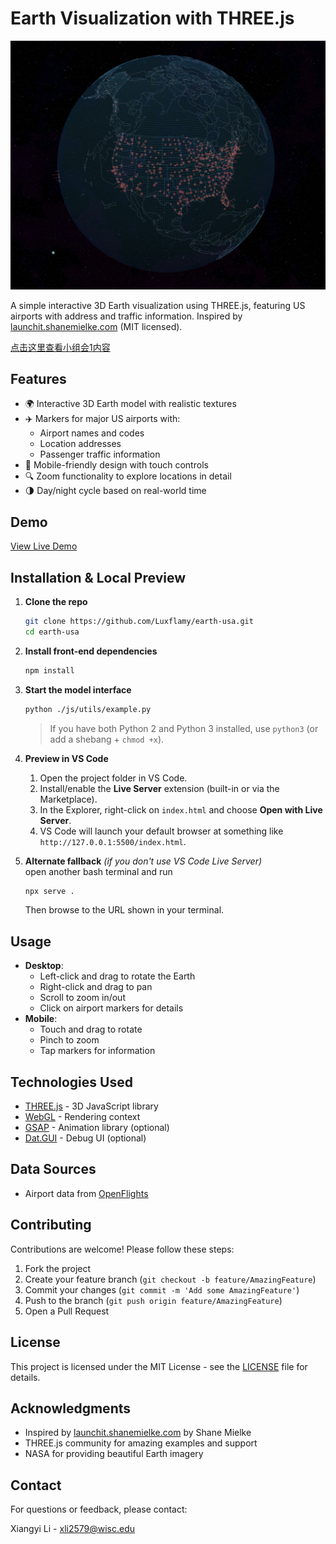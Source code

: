 # Earth Visualization with THREE.js

![Earth Visualization](example.png)

A simple interactive 3D Earth visualization using THREE.js, featuring US airports with address and traffic information. Inspired by [launchit.shanemielke.com](https://launchit.shanemielke.com) (MIT licensed).

[点击这里查看小组会1内容](小组会1.md)

## Features

- 🌍 Interactive 3D Earth model with realistic textures
- ✈️ Markers for major US airports with:
  - Airport names and codes
  - Location addresses
  - Passenger traffic information
- 📱 Mobile-friendly design with touch controls
- 🔍 Zoom functionality to explore locations in detail
- 🌗 Day/night cycle based on real-world time

## Demo

[View Live Demo](https://luxflamy.com)

## Installation & Local Preview

1. **Clone the repo**  

   ```bash
   git clone https://github.com/Luxflamy/earth-usa.git
   cd earth-usa
   ```

2. **Install front-end dependencies**  

   ```bash
   npm install
   ```

3. **Start the model interface**  

   ```bash
   python ./js/utils/example.py
   ```  

   > If you have both Python 2 and Python 3 installed, use `python3` (or add a shebang + `chmod +x`).
4. **Preview in VS Code**  
   1. Open the project folder in VS Code.  
   2. Install/enable the **Live Server** extension (built-in or via the Marketplace).  
   3. In the Explorer, right-click on `index.html` and choose **Open with Live Server**.  
   4. VS Code will launch your default browser at something like `http://127.0.0.1:5500/index.html`.
5. **Alternate fallback** *(if you don't use VS Code Live Server)*  
   open another bash terminal and run

   ```bash
   npx serve .
   ```  

   Then browse to the URL shown in your terminal.

## Usage

- **Desktop**:
  - Left-click and drag to rotate the Earth
  - Right-click and drag to pan
  - Scroll to zoom in/out
  - Click on airport markers for details
- **Mobile**:
  - Touch and drag to rotate
  - Pinch to zoom
  - Tap markers for information

## Technologies Used

- [THREE.js](https://threejs.org/) - 3D JavaScript library
- [WebGL](https://get.webgl.org/) - Rendering context
- [GSAP](https://greensock.com/gsap/) - Animation library (optional)
- [Dat.GUI](https://github.com/dataarts/dat.gui) - Debug UI (optional)

## Data Sources

- Airport data from [OpenFlights](https://openflights.org/data.html)

## Contributing

Contributions are welcome! Please follow these steps:

1. Fork the project
2. Create your feature branch (`git checkout -b feature/AmazingFeature`)
3. Commit your changes (`git commit -m 'Add some AmazingFeature'`)
4. Push to the branch (`git push origin feature/AmazingFeature`)
5. Open a Pull Request

## License

This project is licensed under the MIT License - see the [LICENSE](LICENSE) file for details.

## Acknowledgments

- Inspired by [launchit.shanemielke.com](https://launchit.shanemielke.com) by Shane Mielke
- THREE.js community for amazing examples and support
- NASA for providing beautiful Earth imagery

## Contact

For questions or feedback, please contact:

Xiangyi Li - [xli2579@wisc.edu](xli2579@wisc.edu)
